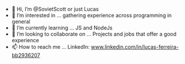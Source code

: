 - 👋 Hi, I’m @SovietScott or just Lucas
- 👀 I’m interested in ... gathering experience across programming in general
- 🌱 I’m currently learning ... JS and NodeJs
- 💞️ I’m looking to collaborate on ... Projects and jobs that offer a good experience
- 📫 How to reach me ... 
  LinkedIn: www.linkedin.com/in/lucas-ferreira-bb2936207

<!---
SovietScott/SovietScott is a ✨ special ✨ repository because its `README.md` (this file) appears on your GitHub profile.
You can click the Preview link to take a look at your changes.
--->
